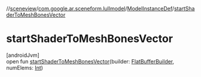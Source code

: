 //[sceneview](../../../index.md)/[com.google.ar.sceneform.lullmodel](../index.md)/[ModelInstanceDef](index.md)/[startShaderToMeshBonesVector](start-shader-to-mesh-bones-vector.md)

# startShaderToMeshBonesVector

[androidJvm]\
open fun [startShaderToMeshBonesVector](start-shader-to-mesh-bones-vector.md)(builder: [FlatBufferBuilder](../../com.google.flatbuffers/-flat-buffer-builder/index.md), numElems: [Int](https://kotlinlang.org/api/latest/jvm/stdlib/kotlin/-int/index.html))
